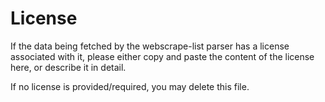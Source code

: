 # License

If the data being fetched by the webscrape-list parser has a license associated with it, please either copy and paste the content of the license here, or describe it in detail.

If no license is provided/required, you may delete this file.